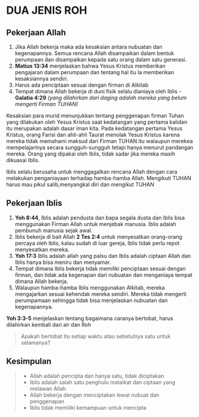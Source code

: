# DUA JENIS ROH

## Pekerjaan Allah
1. Jika Allah bekerja maka ada kesaksian antara nubuatan dan kegenapannya. Semua rencana Allah disampaikan dalam bentuk perumpaan dan disampaikan kepada satu orang dalam satu generasi.
2. __Matius 13:34__ menjelaskan bahwa Yesus Kristus memberikan pengajaran dalam perumpaan dan tentang hal itu Ia memberikan kesaksiannya sendiri.
3. Harus ada penciptaan sesuai dengan firman di Alkitab
4. Tempat dimana Allah bekerja di duni fisik selalu dianiaya oleh Iblis -__Galatia 4:29__ _(yang dilahirkan dari daging adalah mereka yang belum mengerti Firman TUHAN)_

Kesaksian para murid menunjukkan tentang penggenapan firman Tuhan yang dilakukan oleh Yesus Kristus saat kedatangan yang pertama kalidan itu merupakan adalah dasar iman kita.
Pada kedatangan pertama Yesus Kristus, orang Farisi dan ahli-ahli Taurat menolak Yesus Kristus karena mereka tidak memahami maksud dari Firman TUHAN itu walaupun merekea mempelajarinya secara sungguh-sungguh tetapi hanya menurut pandangan mereka. Orang yang dipakai oleh Iblis, tidak sadar jika mereka masih dikuasai Iblis.

Iblis selalu berusaha untuk menggagalkan rencana Allah dengan cara melakukan penganiayaan terhadap hamba-hamba Allah. Mengikuti TUHAN harus mau pikul salib,menyangkal diri dan mengikut TUHAN

## Pekerjaan Iblis
1. __Yoh 8:44__, Iblis adalah pendusta dan bapa segala dusta dan Iblis bisa menggunakan Firman Allah untuk menjebak manusia. Iblis adalah pembunuh manusia sejak awal.
2. Iblis bekerja di bait Allah __2 Tes 2:4__ untuk menyesatkan orang-orang percaya oleh Iblis, kalau sudah di luar gereja, Iblis tidak perlu repot menyesatkan mereka.
3. __Yoh 17:3__ Iblis adalah allah yang palsu dan Iblis adalah ciptaan Allah dan Iblis hanya bisa meniru dan menyamar.
4. Tempat dimana Iblis bekerja tidak memiliki penciptaan sesuai dengan firman, dan tidak ada kegenapan dari nubuatan dan menganiaya tempat dimana Allah bekerja.
5. Walaupun hamba-hamba Iblis menggunakan Alkitab, mereka mengajarkan sesuai kehendak mereka sendiri. Mereka tidak mengerti perumpamaan sehingga tidak bisa menjelaskan nubuatan dan kegenapannya.


__Yoh 3:3-5__ menjelaskan tentang bagaimana caranya bertobat, harus dilahirkan kembali dari air dan Roh
>Apakah bertobat itu setiap waktu atau sebetulnya satu untuk selamanya?

## Kesimpulan
> - Allah adalah pencipta dan hanya satu, tidak diciptakan
> - Iblis adalah salah satu penghulu mataikat dan ciptaan yang melawan Allah
> - Allah bekerja dengan menciptakan lewat nubuat dan penggenapan
> - Iblis tidak memiliki kemampuan untuk mencipta
